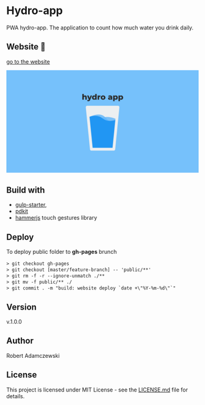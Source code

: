 # Hydro-app

PWA hydro-app. The application to count how much water you drink daily.

## Website 🚀

[go to the website](https://rogreyroom.github.io/hydro-app/)

![my local storage notebook ready website screen](assets/images/cover.png)

## Build with

- [gulp-starter](https://github.com/rogreyroom/gulp-starter),
- [pdkit](https://pdkit.co/)
- [hammerjs](https://hammerjs.github.io/) touch gestures library

## Deploy

To deploy public folder to **gh-pages** brunch

```git
> git checkout gh-pages
> git checkout [master/feature-branch] -- 'public/**'
> git rm -f -r --ignore-unmatch ./**
> git mv -f public/** ./
> git commit . -m "build: website deploy `date +\"%Y-%m-%d\"`"
```

## Version

v.1.0.0

## Author

Robert Adamczewski

## License

This project is licensed under MIT License - see the [LICENSE.md](./LICENSE.md) file for details.
